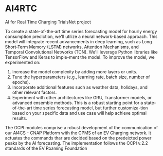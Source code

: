 # AI4RTC
AI for Real Time Charging TrialsNet project

To create a state-of-the-art time series forecasting model for hourly energy consumption prediction, we'll utilize a neural network-based approach. This model will integrate recent advancements in deep learning, such as Long Short-Term Memory (LSTM) networks, Attention Mechanisms, and Temporal Convolutional Networks (TCN). We'll leverage Python libraries like TensorFlow and Keras to imple-ment the model.
To improve the model, we experimented on:
1.	Increase the model complexity by adding more layers or units.
2.	Tune the hyperparameters (e.g., learning rate, batch size, number of epochs).
3.	Incorporate additional features such as weather data, holidays, and other relevant factors.
4.	Experiment with other architectures like GRU, Transformer models, or advanced ensemble methods.
This is a robust starting point for a state-of-the-art time series forecasting model, but further customiza-tion based on your specific data and use case will help achieve optimal results.

The OCPI modules comprise a robust development of the communication of our AI4CS - CNAP Platform with the CPMS of an EV Charging network. It actuates the commands thar are decided based on the predeicted power peaks by the AI forecasting.
The implementation follows the OCPI v.2.2 standards of the EV Roaming Foundation
